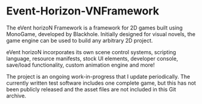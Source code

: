 # Event-Horizon-VNFramework

The eVent horizoN Framework is a framework for 2D games built using MonoGame, developed by Blackhole. Initially designed for visual novels, the game engine can be used to build any arbitrary 2D project.

eVent horizoN incorporates its own scene control systems, scripting language, resource manifests, stock UI elements, developer console, save/load functionality, custom animation engine and more!

The project is an ongoing work-in-progress that I update periodically. The currently written test software includes one complete game, but this has not been publicly released and the asset files are not included in this Git archive.
